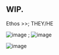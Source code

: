 ## WIP.

Ethos >>; THEY/HE

![image](https://github.com/user-attachments/assets/543f9045-a443-41cc-a878-879e862791a4) ; ![image](https://github.com/user-attachments/assets/9f51e8f3-19d1-48d1-b337-885ba0f29b3c)

![image](https://github.com/user-attachments/assets/25da3437-c8f0-4b25-8a06-8180377ed4a9)


